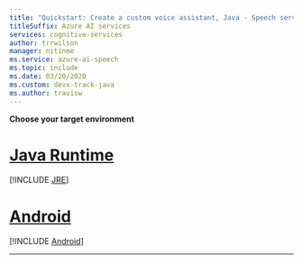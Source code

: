 ```yaml
---
title: "Quickstart: Create a custom voice assistant, Java - Speech service"
titleSuffix: Azure AI services
services: cognitive-services
author: trrwilson
manager: nitinme
ms.service: azure-ai-speech
ms.topic: include
ms.date: 03/20/2020
ms.custom: devx-track-java
ms.author: travisw
---
```


**Choose your target environment**

# [Java Runtime](#tab/jre)

[!INCLUDE [JRE](./jre.md)]

# [Android](#tab/android)

[!INCLUDE [Android](./android.md)]

***
